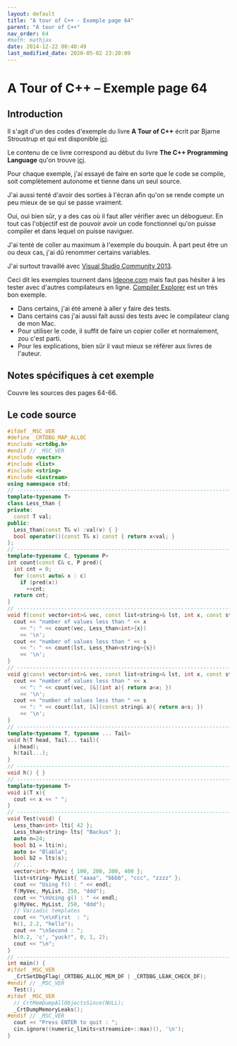 ```yaml
---
layout: default
title: "A tour of C++ - Exemple page 64"
parent: "A tour of C++"
nav_order: 64
#math: mathjax
date: 2014-12-22 00:40:49
last_modified_date: 2020-05-02 23:20:09
---
```


# A Tour of C++ – Exemple page 64

## Introduction
Il s'agit d'un des codes d'exemple du livre **A Tour of C++** écrit par Bjarne Stroustrup et qui est disponible [ici](http://www.amazon.fr/Tour-C-Bjarne-Stroustrup/dp/0321958314/ref%3Dsr_1_1?ie=UTF8&qid=1416699327&sr=8-1&keywords=a+tour+of+c%2B%2B). 

Le contenu de ce livre correspond au début du livre **The C++ Programming Language** qu'on trouve [ici](http://www.amazon.fr/The-Programming-Language-Bjarne-Stroustrup/dp/0321563840/ref%3Dpd_sim_eb_3?ie=UTF8&refRID=0CR047TTJV1HA6CVA9XA).

Pour chaque exemple, j'ai essayé de faire en sorte que le code se compile, soit complètement autonome et tienne dans un seul source.

J'ai aussi tenté d'avoir des sorties à l'écran afin qu'on se rende compte un peu mieux de se qui se passe vraiment.

Oui, oui bien sûr, y a des cas où il faut aller vérifier avec un débogueur.
En tout cas l'objectif est de pouvoir avoir un code fonctionnel qu'on puisse compiler et dans lequel on puisse naviguer.

J'ai tenté de coller au maximum à l'exemple du bouquin. À part peut être un ou deux cas, j'ai dû renommer certains variables.

J'ai surtout travaillé avec [Visual Studio Community 2013](http://www.visualstudio.com/products/visual-studio-community-vs).

Ceci dit les exemples tournent dans [Ideone.com](http://ideone.com/) mais faut pas hésiter à les tester avec d'autres compilateurs en ligne. [Compiler Explorer](https://godbolt.org/) est un très bon exemple.

* Dans certains, j'ai été amené à aller y faire des tests.  
* Dans certains cas j'ai aussi fait aussi des tests avec le compilateur clang de mon Mac.  
* Pour utiliser le code, il suffit de faire un copier coller et normalement, zou c'est parti.  
* Pour les explications, bien sûr il vaut mieux se référer aux livres de l'auteur.  


## Notes spécifiques à cet exemple


Couvre les sources des pages 64-66.


## Le code source

```cpp
#ifdef _MSC_VER
#define _CRTDBG_MAP_ALLOC
#include <crtdbg.h>
#endif // _MSC_VER
#include <vector>
#include <list>
#include <string>
#include <iostream>
using namespace std;
// ----------------------------------------------------------------------------
template<typename T>
class Less_than {
private:
  const T val;                                                                  // value to compare against
public:
  Less_than(const T& v) :val(v) { }
  bool operator()(const T& x) const { return x<val; }                           // call operator
};
// ----------------------------------------------------------------------------
template<typename C, typename P>
int count(const C& c, P pred){
  int cnt = 0;
  for (const auto& x : c)
    if (pred(x))
      ++cnt;
  return cnt;
}
// ----------------------------------------------------------------------------
void f(const vector<int>& vec, const list<string>& lst, int x, const string& s){
  cout << "number of values less than " << x
    << ": " << count(vec, Less_than<int>{x})
    << '\n';
  cout << "number of values less than " << s
    << ": " << count(lst, Less_than<string>{s})
    << '\n';
}
// ----------------------------------------------------------------------------
void g(const vector<int>& vec, const list<string>& lst, int x, const string& s){
  cout << "number of values less than " << x
    << ": " << count(vec, [&](int a){ return a<x; })
    << '\n';
  cout << "number of values less than " << s
    << ": " << count(lst, [&](const string& a){ return a<s; })
    << '\n';
}
// ----------------------------------------------------------------------------
template<typename T, typename ... Tail>
void h(T head, Tail... tail){
  i(head);                                                                      // do something to head
  h(tail...);                                                                   // try again with tail
}
// ----------------------------------------------------------------------------
void h() { }                                                                    // Handle cases where h() get called. Do nothing
// ----------------------------------------------------------------------------
template<typename T>
void i(T x){
  cout << x << " ";
}
// ----------------------------------------------------------------------------
void Test(void) {
  Less_than<int> lti{ 42 };                                                     // lti(i) will compare i to 42 using < (i<42)
  Less_than<string> lts{ "Backus" };                                            // lts(s) will compare s to "Backus" using < (s<"Backus")
  auto n=24;
  bool b1 = lti(n);                                                             // true if n<42
  auto s= "Blabla";
  bool b2 = lts(s);                                                             // true if s<"Backus"
  // ...
  vector<int> MyVec { 100, 200, 300, 400 };
  list<string> MyList{ "aaaa", "bbbb", "ccc", "zzzz" };
  cout << "Using f() : " << endl;
  f(MyVec, MyList, 250, "ddd");
  cout << "\nUsing g() : " << endl;
  g(MyVec, MyList, 250, "ddd");
  // Variadic templates
  cout << "\n\nFirst  : ";
  h(1, 2.2, "hello");
  cout << "\nSecond : ";
  h(0.2, 'c', "yuck!", 0, 1, 2);
  cout << "\n";
}
// ----------------------------------------------------------------------------
int main() {
#ifdef _MSC_VER
  _CrtSetDbgFlag(_CRTDBG_ALLOC_MEM_DF | _CRTDBG_LEAK_CHECK_DF);
#endif // _MSC_VER
  Test();
#ifdef _MSC_VER
  //_CrtMemDumpAllObjectsSince(NULL);                                             // Begins the dump from the start of program execution
  _CrtDumpMemoryLeaks();
#endif // _MSC_VER
  cout << "Press ENTER to quit : ";
  cin.ignore((numeric_limits<streamsize>::max)(), '\n');
}
```
